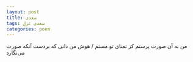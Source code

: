 ```yaml
---
layout: post
title: سعدی
tags: سعدی غزل
categories: poem
---
```


من نه آن صورت پرستم کز تمنای تو مستم / هوش من دانی که بردست آنکه صورت می‌نگارد

